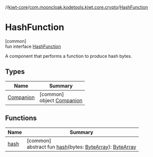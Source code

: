 //[kjwt-core](../../../index.md)/[com.mooncloak.kodetools.kjwt.core.crypto](../index.md)/[HashFunction](index.md)

# HashFunction

[common]\
fun interface [HashFunction](index.md)

A component that performs a function to produce hash bytes.

## Types

| Name | Summary |
|---|---|
| [Companion](-companion/index.md) | [common]<br>object [Companion](-companion/index.md) |

## Functions

| Name | Summary |
|---|---|
| [hash](hash.md) | [common]<br>abstract fun [hash](hash.md)(bytes: [ByteArray](https://kotlinlang.org/api/latest/jvm/stdlib/kotlin/-byte-array/index.html)): [ByteArray](https://kotlinlang.org/api/latest/jvm/stdlib/kotlin/-byte-array/index.html) |
